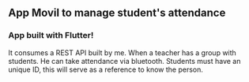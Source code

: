 ## App Movil to manage student's attendance

### App built with Flutter!

It consumes a REST API built by me. 
When a teacher has a group with students. He can 
take attendance via bluetooth. Students must have an unique ID, this will serve as a reference to know the person.